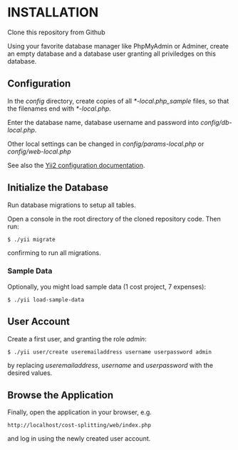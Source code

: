 INSTALLATION
============

Clone this repository from Github

Using your favorite database manager like PhpMyAdmin or Adminer, create an empty database and a database user granting all priviledges on this database.

Configuration
-------------

In the _config_ directory, create copies of all _*-local.php_sample_ files, so that the filenames end with _*-local.php_.

Enter the database name, database username and password into _config/db-local.php_.

Other local settings can be changed in _config/params-local.php_ or _config/web-local.php_

See also the [Yii2 configuration documentation](https://www.yiiframework.com/doc/guide/2.0/en/concept-configurations).

Initialize the Database
-----------------------

Run database migrations to setup all tables.

Open a console in the root directory of the cloned repository code. Then run:

    $ ./yii migrate

confirming to run all migrations.

### Sample Data

Optionally, you might load sample data (1 cost project, 7 expenses):

    $ ./yii load-sample-data

User Account
------------

Create a first user, and granting the role _admin_:

    $ ./yii user/create useremailaddress username userpassword admin

by replacing _useremailaddress_, _username_ and _userpassword_ with the desired values.


Browse the Application
----------------------

Finally, open the application in your browser, e.g.

    http://localhost/cost-splitting/web/index.php

and log in using the newly created user account.
